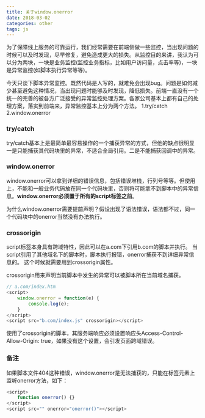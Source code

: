 ```yaml
---
title: 关于window.onerror
date: 2018-03-02
categories: other
tags: js
---
```


为了保障线上服务的可靠运行，我们经常需要在前端侧做一些监控，当出现问题的时候可以及时发现，尽早修复，避免造成更大的损失。从监控目的来讲，我认为可以分为两块，一块是业务监控(监控业务指标，比如用户访问量，点击率等)，一块是异常监控(如脚本执行异常等等)。

今天只谈下脚本异常监控。既然代码是人写的，就难免会出现bug。问题是如何减少甚至避免这种情况，当出现问题时能够及时发现，降低损失。前端一直没有一个统一的完善的被各方广泛接受的异常监控处理方案。各家公司基本上都有自己的处理方案，落实到前端来，异常监控基本上分为两个方法。
1.try/catch
2.window.onerror

### try/catch
try/catch基本上是最简单最容易操作的一个捕获异常的方式，但他的缺点很明显一是只能捕获其代码块里的异常，不适合全局引用。二是不能捕获回调中的异常。

### window.onerror
window.onerror可以拿到详细的错误信息，包括错误堆栈，行列号等等。但使用上，不能和一般业务代码放在同一个代码块里，否则将可能拿不到脚本中的异常信息。**window.onerror必须置于所有的script标签之前**。

为什么window.onerror需要提前声明？假设出现了语法错误，语法都不过，同一个代码块中的onerror当然没有办法执行。

### crossorigin
script标签本身具有跨域特性，因此可以在a.com下引用b.com的脚本并执行。
当script引用了其他域名下的脚本时，脚本执行报错，onerror捕获不到详细异常信息的。
这个时候就需要用到crossorigin属性。

crossorigin用来声明当前脚本中发生的异常可以被脚本所在当前域名捕获。
```javascript
// a.com/index.htm
<script>
    window.onerror = function(e) {
        console.log(e);
    }
</script>
<script src="b.com/index.js" crossorigin></script>
```
使用了crossorigin的脚本，其服务端响应必须设置响应头Access-Control-Allow-Origin: true，如果没有这个设置，会引发页面跨域错误。

### 备注
如果脚本文件404这种错误，window.onerror是无法捕获的，只能在标签元素上监听onerror方法，如下：
```javascript
<script>
    function onerror() {}
</script>
<script src="" onerror="onerror()"></script>
```
